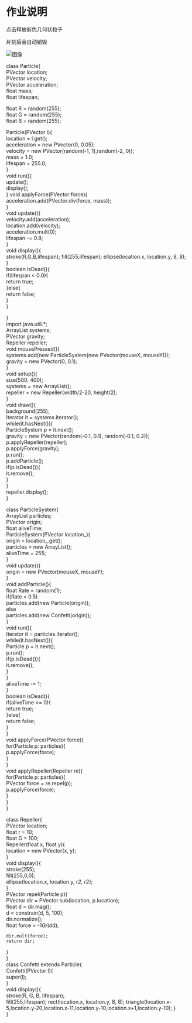 # 作业说明

点击释放彩色几何状粒子

片刻后会自动销毁



![图像](/Users/yixinxia/Desktop/图像.GIF)

class Particle{  
  PVector location;              
  PVector velocity;              
  PVector acceleration;          
  float mass;                    
  float lifespan;                
    
  float R = random(255);         
  float G = random(255);  
  float B = random(255);  

  Particle(PVector l){  
    location = l.get();  
    acceleration = new PVector(0, 0.05);  
    velocity = new PVector(random(-1, 1),random(-2, 0));  
    mass = 1.0;  
    lifespan = 255.0;  
  }  
  void run(){  
    update();  
    display();  
  }
  void applyForce(PVector force){  
    acceleration.add(PVector.div(force, mass));  
  }  
  void update(){  
    velocity.add(acceleration);  
    location.add(velocity);  
    acceleration.mult(0);  
    lifespan -= 0.8;  
  }  
  void display(){  
    stroke(R,G,B,lifespan);
    fill(255,lifespan); 
    ellipse(location.x, location.y, 8, 8);  
  }  
  boolean isDead(){  
    if(lifespan < 0.0){  
      return true;  
    }else{  
      return false;  
    }  
  }  
    
}  
 import java.util.*;  
ArrayList<ParticleSystem> systems;  
PVector gravity;  
Repeller repeller;  
void mousePressed(){  
  systems.add(new ParticleSystem(new PVector(mouseX, mouseY)));  
  gravity = new PVector(0, 0.1);  
}  
void setup(){  
  size(500, 400);  
  systems = new ArrayList<ParticleSystem>();  
  repeller = new Repeller(width/2-20, height/2);  
}  
void draw(){  
 background(255);  
 Iterator<ParticleSystem> it = systems.iterator();  
 while(it.hasNext()){  
   ParticleSystem p = it.next();  
   gravity = new PVector(random(-0.1, 0.1), random(-0.1, 0.2));  
   p.applyRepeller(repeller);  
   p.applyForce(gravity);  
   p.run();  
   p.addParticle();  
   if(p.isDead()){  
     it.remove();  
   }  
 }  
 repeller.display();  
}  

class ParticleSystem{  
  ArrayList<Particle> particles;            
  PVector origin;                                 
  float aliveTime;  
  ParticleSystem(PVector location_){  
    origin = location_.get();  
    particles = new ArrayList<Particle>();  
    aliveTime = 255;  
  }  
  void update(){  
    origin = new PVector(mouseX, mouseY);  
  }  
  void addParticle(){                            
    float Rate = random(1);  
    if(Rate < 0.5)  
      particles.add(new Particle(origin));  
    else  
      particles.add(new Confetti(origin));  
  }  
  void run(){  
    Iterator<Particle> it = particles.iterator();  
    while(it.hasNext()){  
      Particle p = it.next();  
      p.run();  
      if(p.isDead()){  
        it.remove();  
      }  
    }  
    aliveTime -= 1;  
  }  
  boolean isDead(){  
    if(aliveTime <= 0){  
      return true;  
    }else{  
      return false;  
    }  
  }  
  void applyForce(PVector force){          
    for(Particle p: particles){  
      p.applyForce(force);  
    }   
  }  
  void applyRepeller(Repeller re){        
    for(Particle p: particles){  
      PVector force = re.repel(p);  
      p.applyForce(force);  
    }  
  }  
}  

class Repeller{  
  PVector location;  
  float r = 10;  
  float G = 100;  
  Repeller(float x, float y){  
    location = new PVector(x, y);  
  }  
  void display(){  
    stroke(255);  
    fill(255,0,0);  
    ellipse(location.x, location.y, r*2, r*2);  
  }  
  PVector repel(Particle p){  
    PVector dir = PVector.sub(location, p.location);  
    float d = dir.mag();  
    d = constrain(d, 5, 100);  
    dir.normalize();  
    float force = -1*G/(d*d);  
      
    dir.mult(force);  
    return dir;  
  }  
}  
class Confetti extends Particle{   
  Confetti(PVector l){  
    super(l);  
  }  
  void display(){  
    stroke(R, G, B, lifespan);  
    fill(255,lifespan); 
    rect(location.x, location.y, 8, 8); 
    triangle(location.x-5,location.y-20,location.x-11,location.y-10,location.x+1,location.y-10);
  }  
}  